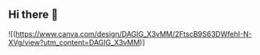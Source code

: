 ## Hi there 👋

<!--
**NicolasKB23/NicolasKB23** is a ✨ _special_ ✨ repository because its `README.md` (this file) appears on your GitHub profile.

Here are some ideas to get you started:

- 🔭 I’m currently working on ...
- 🌱 I’m currently learning ...
- 👯 I’m looking to collaborate on ...
- 🤔 I’m looking for help with ...
- 💬 Ask me about ...
- 📫 How to reach me: ...
- 😄 Pronouns: ...
- ⚡ Fun fact: ...
-->
![(https://www.canva.com/design/DAGIG_X3vMM/2FtscB9S63DWfehI-N-XVg/view?utm_content=DAGIG_X3vMM)]
